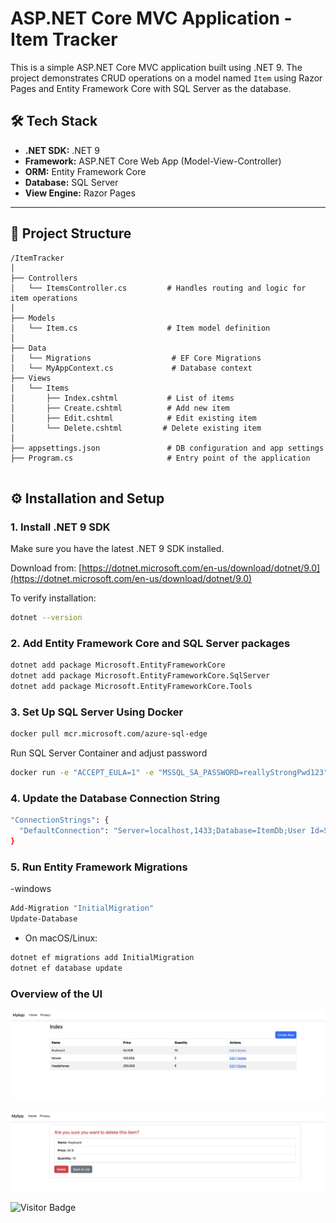 # ASP.NET Core MVC Application - Item Tracker

This is a simple ASP.NET Core MVC application built using .NET 9. The project demonstrates CRUD operations on a model named `Item` using Razor Pages and Entity Framework Core with SQL Server as the database.

## 🛠 Tech Stack

- **.NET SDK:** .NET 9
- **Framework:** ASP.NET Core Web App (Model-View-Controller)
- **ORM:** Entity Framework Core
- **Database:** SQL Server
- **View Engine:** Razor Pages

---

## 📁 Project Structure
````
/ItemTracker
│
├── Controllers
│   └── ItemsController.cs         # Handles routing and logic for item operations
│
├── Models
│   └── Item.cs                    # Item model definition
│   
├── Data
│   └── Migrations                  # EF Core Migrations
│   └── MyAppContext.cs             # Database context
├── Views
│   └── Items
│       ├── Index.cshtml           # List of items
│       ├── Create.cshtml          # Add new item
│       ├── Edit.cshtml            # Edit existing item
│       └── Delete.cshtml         # Delete existing item
│
├── appsettings.json               # DB configuration and app settings
├── Program.cs                     # Entry point of the application


````

## ⚙️ Installation and Setup

### 1. Install .NET 9 SDK

Make sure you have the latest .NET 9 SDK installed.

Download from: [https://dotnet.microsoft.com/en-us/download/dotnet/9.0](https://dotnet.microsoft.com/en-us/download/dotnet/9.0)

To verify installation:

```bash
dotnet --version
```
### 2. Add Entity Framework Core and SQL Server packages
```bash
dotnet add package Microsoft.EntityFrameworkCore
dotnet add package Microsoft.EntityFrameworkCore.SqlServer
dotnet add package Microsoft.EntityFrameworkCore.Tools
```
### 3. Set Up SQL Server Using Docker
```bash
docker pull mcr.microsoft.com/azure-sql-edge
```
 Run SQL Server Container and adjust password
```bash
docker run -e "ACCEPT_EULA=1" -e "MSSQL_SA_PASSWORD=reallyStrongPwd123" -e "MSSQL_PID=Developer" -e "MSSQL_USER=SA" -p 1433:1433 -d --name=sql mcr.microsoft.com/azure-sql-edge
```

### 4. Update the Database Connection String
```bash
"ConnectionStrings": {
  "DefaultConnection": "Server=localhost,1433;Database=ItemDb;User Id=SA;Password=reallyStrongPwd123;TrustServerCertificate=True;"
}
```

### 5. Run Entity Framework Migrations
-windows
```bash
Add-Migration "InitialMigration"
Update-Database
```
- On macOS/Linux:
```bash
dotnet ef migrations add InitialMigration
dotnet ef database update
```
### Overview of the UI

![UI](MyApp/wwwroot/index.png)

![UI](MyApp/wwwroot/Delete.png)

![Visitor Badge](https://visitor-badge.glitch.me/badge?page_id=<sumanththota>.<ShoppingApp_DotNET_MVC>)
